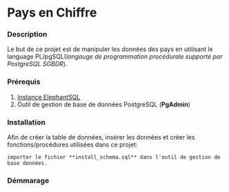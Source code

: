 # Pays en Chiffre 
 ### Description 
   Le but de ce projet est de manipuler les données des pays en utilisant
   le language PL/pgSQL(*langauge de programmation procédurale supporté par PostgreSQL SGBDR*). 
   
   
 ### Prérequis
 1. [Instance ElephantSQL](https://customer.elephantsql.com)
 2. Outil de gestion de base de données PostgreSQL (**PgAdmin**)
   
 ### Installation
   Afin de créer la table de données, insérer les données et créer les fonctions/procédures 
   utilisées dans ce projet:
   
    importer le fichier **install_schema.sql** dans l'outil de gestion de base données.
   
   
 
 
 ### Démmarage


